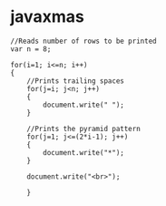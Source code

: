 # javaxmas
    //Reads number of rows to be printed
    var n = 8;
 
    for(i=1; i<=n; i++)
    { 
        //Prints trailing spaces
        for(j=i; j<n; j++)
        {
            document.write(" ");
        }
 
        //Prints the pyramid pattern
        for(j=1; j<=(2*i-1); j++)
        {
            document.write("*");
        }
 
        document.write("<br>");

        }
